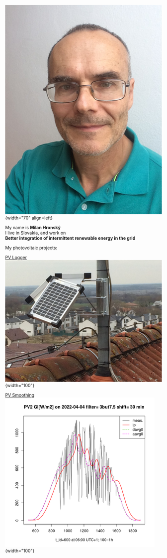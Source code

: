 ![Milan](img/Milan.jpg){width="70" align=left}

My name is **Milan Hronský**  
I live in Slovakia, and work on  
**Better integration of intermittent renewable energy in the grid**  
  
My photovoltaic projects:

[PV Logger](https://mhrons.github.io/pv_log/)
![PV Panels](img/PV_Panels.JPG){width="100"}

[PV Smoothing](https://mhrons.github.io/pv_smooth/)
![GI Smoothing](img/GI_PV2.3but7.5.2022-04-04.png){width="100"}
